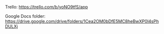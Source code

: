 Trello:
https://trello.com/b/yoNO9tfS/app

Google Docs folder:
https://drive.google.com/drive/folders/1Cea2OM0bDfE5MC8heBwXP0l4sPhDULXj